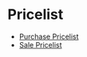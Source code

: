 # Pricelist

- [Purchase Pricelist](./purchase-pricelist.md)
- [Sale Pricelist](./sale-pricelist.md)

